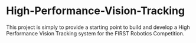 # High-Performance-Vision-Tracking
This project is simply to provide a starting point to build and develop a High Performance Vision Tracking system for the FIRST Robotics Competition.
